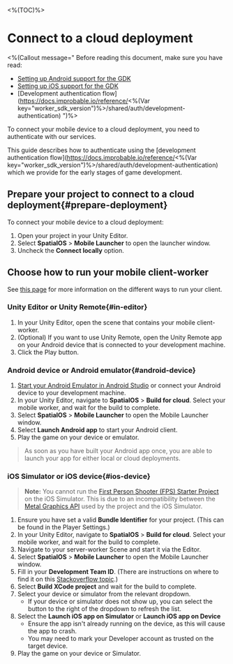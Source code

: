 <%(TOC)%>

# Connect to a cloud deployment

<%(Callout message="
Before reading this document, make sure you have read:

* [Setting up Android support for the GDK]({{urlRoot}}/modules/mobile/setup-android)
* [Setting up iOS support for the GDK]({{urlRoot}}/modules/mobile/setup-ios)
* [Development authentication flow](https://docs.improbable.io/reference/<%(Var key="worker_sdk_version")%>/shared/auth/development-authentication)
")%>

To connect your mobile device to a cloud deployment, you need to authenticate with our services.

This guide describes how to authenticate using the [development authentication flow](https://docs.improbable.io/reference/<%(Var key="worker_sdk_version")%>/shared/auth/development-authentication) which we provide for the early stages of game development.

## Prepare your project to connect to a cloud deployment{#prepare-deployment}

To connect your mobile device to a cloud deployment:

1. Open your project in your Unity Editor.
1. Select **SpatialOS** > **Mobile Launcher** to open the launcher window.
1. Uncheck the **Connect locally** option.

## Choose how to run your mobile client-worker

See [this page]({{urlRoot}}/modules/mobile/run-client) for more information on the different ways to run your client.

### Unity Editor or Unity Remote{#in-editor}

1. In your Unity Editor, open the scene that contains your mobile client-worker.
1. (Optional) If you want to use Unity Remote, open the Unity Remote app on your Android device that is connected to your development machine.
1. Click the Play button.

### Android device or Android emulator{#android-device}

1. [Start your Android Emulator in Android Studio](https://developer.android.com/studio/run/managing-avds) or connect your Android device to your development machine.
1. In your Unity Editor, navigate to **SpatialOS** > **Build for cloud**. Select your mobile worker, and wait for the build to complete.
1. Select **SpatialOS** > **Mobile Launcher** to open the Mobile Launcher window.
1. Select **Launch Android app** to start your Android client.
1. Play the game on your device or emulator.

> As soon as you have built your Android app once, you are able to launch your app for either local or cloud deployments.

### iOS Simulator or iOS device{#ios-device}

> **Note:** You cannot run the [First Person Shooter (FPS) Starter Project]({{urlRoot}}/projects/fps/overview) on the iOS Simulator. This is due to an incompatibility between the [Metal Graphics API](https://developer.apple.com/metal/) used by the project and the iOS Simulator.

1. Ensure you have set a valid **Bundle Identifier** for your project. (This can be found in the Player Settings.)
1. In your Unity Editor, navigate to **SpatialOS** > **Build for cloud**. Select your mobile worker, and wait for the build to complete.
1. Navigate to your server-worker Scene and start it via the Editor.
1. Select **SpatialOS** > **Mobile Launcher** to open the Mobile Launcher window.
1. Fill in your **Development Team ID**. (There are instructions on where to find it on this [Stackoverflow topic](https://stackoverflow.com/a/47732584).)
1. Select **Build XCode project** and wait for the build to complete.
1. Select your device or simulator from the relevant dropdown.
   * If your device or simulator does not show up, you can select the button to the right of the dropdown to refresh the list.
1. Select the **Launch iOS app on Simulator** or **Launch iOS app on Device**
   * Ensure the app isn't already running on the device, as this will cause the app to crash.
   * You may need to mark your Developer account as trusted on the target device.
1. Play the game on your device or Simulator.
